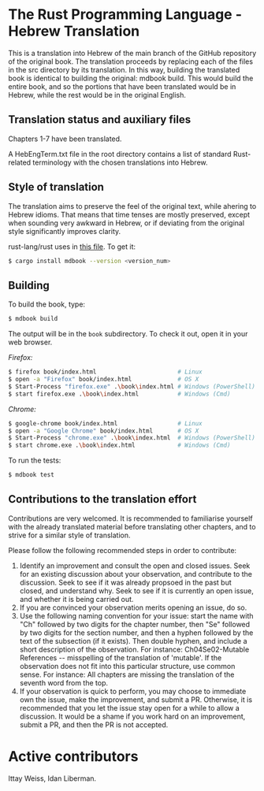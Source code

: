 # The Rust Programming Language - Hebrew Translation
This is a translation into Hebrew of the main branch of the GitHub repository of the original book. The translation proceeds by replacing each of the files in the src directory by its translation. In this way, building the translated book is identical to building the original: mdbook build. This would build the entire book, and so the portions that have been translated would be in Hebrew, while the rest would be in the original English. 

## Translation status and auxiliary files
Chapters 1-7 have been translated.

A HebEngTerm.txt file in the root directory contains a list of standard Rust-related terminology with the chosen translations into Hebrew. 

## Style of translation
The translation aims to preserve the feel of the original text, while ahering to Hebrew idioms. That means that time tenses are mostly preserved, except when sounding very awkward in Hebrew, or if deviating from the original style significantly improves clarity. 


rust-lang/rust uses in [this file][rust-mdbook]. To get it:

[mdBook]: https://github.com/rust-lang-nursery/mdBook
[rust-mdbook]: https://github.com/rust-lang/rust/blob/master/src/tools/rustbook/Cargo.toml

```bash
$ cargo install mdbook --version <version_num>
```

## Building

To build the book, type:

```bash
$ mdbook build
```

The output will be in the `book` subdirectory. To check it out, open it in
your web browser.

_Firefox:_
```bash
$ firefox book/index.html                       # Linux
$ open -a "Firefox" book/index.html             # OS X
$ Start-Process "firefox.exe" .\book\index.html # Windows (PowerShell)
$ start firefox.exe .\book\index.html           # Windows (Cmd)
```

_Chrome:_
```bash
$ google-chrome book/index.html                 # Linux
$ open -a "Google Chrome" book/index.html       # OS X
$ Start-Process "chrome.exe" .\book\index.html  # Windows (PowerShell)
$ start chrome.exe .\book\index.html            # Windows (Cmd)
```

To run the tests:

```bash
$ mdbook test
```

## Contributions to the translation effort
Contributions are very welcomed. It is recommended to familiarise yourself with the already translated material before translating other chapters, and to strive for a similar style of translation. 

Please follow the following recommended steps in order to contribute:
1) Identify an improvement and consult the open and closed issues. Seek for an existing discussion about your observation, and contribute to the discussion. Seek to see if it was already propsoed in the past but closed, and understand why. Seek to see if it is currently an open issue, and whether it is being carried out. 
2) If you are convinced your observation merits opening an issue, do so. 
3) Use the following naming convention for your issue: start the name with "Ch" followed by two digits for the chapter number, then "Se" followed by two digits for the section number, and then a hyphen followed by the text of the subsection (if it exists). Then double hyphen, and include a short description of the observation. For instance: Ch04Se02-Mutable References -- misspelling of the translation of 'mutable'. If the observation does not fit into this particular structure, use common sense. For instance: All chapters are missing the translation of the seventh word from the top.
4) If your observation is quick to perform, you may choose to immediate own the issue, make the improvement, and submit a PR. Otherwise, it is recommended that you let the issue stay open for a while to allow a discussion. It would be a shame if you work hard on an improvement, submit a PR, and then the PR is not accepted. 

# Active contributors
Ittay Weiss, Idan Liberman.